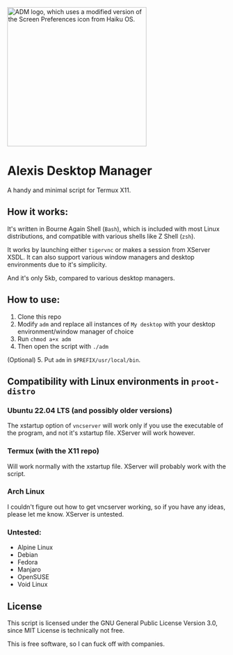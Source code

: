<picture>
  <source media="(prefers-color-scheme: dark)"
          srcset="https://raw.githubusercontent.com/Lucas-mother3/alexis-dm/main/logo/adm_white_320.png">
  <source media="(prefers-color-scheme: light)"
          srcset="https://raw.githubusercontent.com/Lucas-mother3/alexis-dm/main/logo/adm_black_320.png">
  <img alt="ADM logo, which uses a modified version of the Screen Preferences icon from Haiku OS." src="https://raw.githubusercontent.com/Lucas-mother3/alexis-dm/main/logo/adm_black.png" width="320">
</picture>

# Alexis Desktop Manager 
A handy and minimal script for Termux X11.

## How it works:

It's written in Bourne Again Shell (`Bash`), which is included with most Linux distributions, and compatible with various shells like Z Shell (`zsh`). 

It works by launching either `tigervnc` or makes a session from XServer XSDL. It can also support various window managers and desktop environments due to it's simplicity. 

And it's only 5kb, compared to various desktop managers.

## How to use:

1. Clone this repo
2. Modify `adm` and replace all instances of `My desktop` with your desktop environment/window manager of choice
3. Run `chmod a+x adm`
4. Then open the script with `./adm`

(Optional) 5. Put `adm` in `$PREFIX/usr/local/bin`.

## Compatibility with Linux environments in `proot-distro`

### Ubuntu 22.04 LTS (and possibly older versions) 

The xstartup option of `vncserver` will work only if you use the executable of the program, and not it's xstartup file. 
XServer will work however. 

### Termux (with the X11 repo) 

Will work normally with the xstartup file. 
XServer will probably work with the script. 

### Arch Linux

I couldn't figure out how to get vncserver working, so if you have any ideas, please let me know. 
XServer is untested. 

### Untested:

- Alpine Linux
- Debian 
- Fedora
- Manjaro
- OpenSUSE
- Void Linux

## License

This script is licensed under the GNU General Public License Version 3.0, since MIT License is technically not free.

This is free software, so I can fuck off with companies. 
